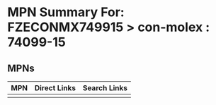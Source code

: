 



# MPN Summary For: FZECONMX749915 > con-molex : 74099-15

## MPNs
  

|MPN|Direct Links|Search Links|
| :--- | :--- | :--- |
||||

